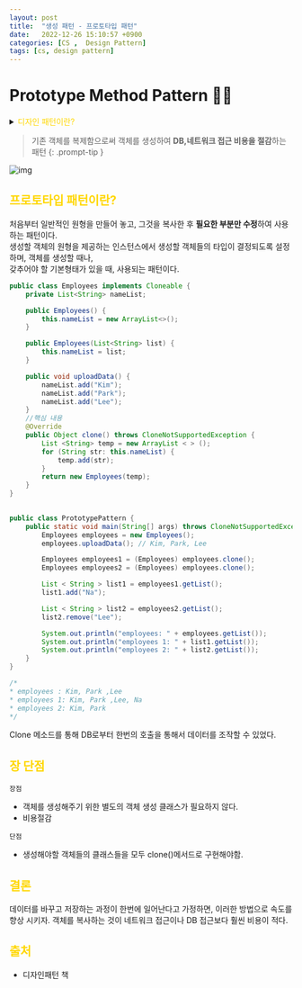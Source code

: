 ```yaml
---
layout: post
title:  "생성 패턴 - 프로토타입 패턴"
date:   2022-12-26 15:10:57 +0900
categories: [CS ,  Design Pattern]
tags: [cs, design pattern]
---
```

# Prototype Method Pattern 🧙‍♂️

<details>
<summary><span style="color: gold"> 디자인 패턴이란? </span></summary>
<div markdown="1">
## <span style="color: gold"> 디자인 패턴이란? </span>
- 디자인 패턴은 소프트웨어 공학의 소프트웨어 설계에서 공통으로 발생하는 문제를 자주 쓰이는 설계 방법을 정리한 패턴이다.
- 디자인 패턴을 참고하여 개발하면 효율성과 유지보수성, 운용성이 높아지며, 프로그램 최적화가 된다고 한다.
　 

디자인 패턴을 목적과 범위로 나눌수 있다

|구분|유형|설명|
|:---:|:---:|:---|
| |생성|객체 인스턴스 생성에 관여, 클래스 정의와 객체 생성 방식을 구조화, 캡슐화를 수행|
|목적|구조|더 큰 구조 형성 목적으로 클래스나 객체의 조합을 다루는 패턴|
|    |행위|클래스나 객체들이 상호작용하는 방법과 역할 분담을 다루는 패턴|
|범위|클래스|클래스간 관련성(상속), 컴파일 시 정적으로 결정|
|    |객체|객체 간 관련성을 다루는 패턴, 런타임 시 동적으로 결정|

---
</div>
</details>
  
> 기존 객체를 복제함으로써 객체를 생성하여 **DB,네트워크 접근 비용을 절감**하는 패턴
{: .prompt-tip }

![img](https://img1.daumcdn.net/thumb/R1280x0/?fname=http://t1.daumcdn.net/brunch/service/user/9JHZ/image/ibUmFU3pjSudEbPlEUdiBwYfFGM.png)

## <span style="color: gold"> 프로토타입 패턴이란? </span> 
처음부터 일반적인 원형을 만들어 놓고, 그것을 복사한 후 **필요한 부분만 수정**하여 사용하는 패턴이다.  
생성할 객체의 원형을 제공하는 인스턴스에서 생성할 객체들의 타입이 결정되도록 설정하며, 객체를 생성할 때나,  
갖추어야 할 기본형태가 있을 때, 사용되는 패턴이다.


```java
public class Employees implements Cloneable {
    private List<String> nameList;

    public Employees() {
        this.nameList = new ArrayList<>();
    }

    public Employees(List<String> list) {
        this.nameList = list;
    }

    public void uploadData() {
        nameList.add("Kim");
        nameList.add("Park");
        nameList.add("Lee");
    }
    //핵심 내용
    @Override
    public Object clone() throws CloneNotSupportedException {
        List <String> temp = new ArrayList < > ();
        for (String str: this.nameList) {
            temp.add(str);
        }
        return new Employees(temp);
    }
}
```

```java
   
public class PrototypePattern {
    public static void main(String[] args) throws CloneNotSupportedException {
        Employees employees = new Employees();
        employees.uploadData(); // Kim, Park, Lee

        Employees employees1 = (Employees) employees.clone();
        Employees employees2 = (Employees) employees.clone();

        List < String > list1 = employees1.getList();
        list1.add("Na");

        List < String > list2 = employees2.getList();
        list2.remove("Lee");

        System.out.println("employees: " + employees.getList());
        System.out.println("employees 1: " + list1.getList());
        System.out.println("employees 2: " + list2.getList());
    }
}

/*
* employees : Kim, Park ,Lee
* employees 1: Kim, Park ,Lee, Na
* employees 2: Kim, Park
*/
```
Clone 메소드를 통해 DB로부터 한번의 호출을 통해서 데이터를 조작할 수 있었다.  


## <span style="color: gold"> 장 단점 </span>

`장점`  
- 객체를 생성해주기 위한 별도의 객체 생성 클래스가 필요하지 않다.  
- 비용절감  
  
`단점`  
- 생성해야할 객체들의 클래스들을 모두 clone()메서드로 구현해야함.  

## <span style="color: gold"> 결론 </span>
데이터를 바꾸고 저장하는 과정이 한번에 일어난다고 가정하면, 이러한 방법으로 속도를 향상 시키자.
객체를 복사하는 것이 네트워크 접근이나 DB 접근보다 훨씬 비용이 적다.

## <span style="color: gold"> 출처 </span>
- 디자인패턴 책